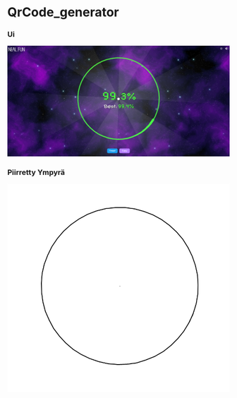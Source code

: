 # QrCode_generator

### Ui

![alt text](https://github.com/joniik/Perfect-Circle/blob/main/Perfect_CirclePics/Screenshot%202024-01-14%20232535.png "Perfect Circle pelin tulos")

### Piirretty Ympyrä

![alt text](https://github.com/joniik/Perfect-Circle/blob/main/Perfect_CirclePics/Screenshot%202024-01-14%20232514.png "Piirretty Ympyrä")
